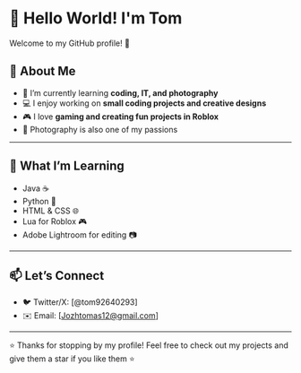 # 👋 Hello World! I'm Tom  

Welcome to my GitHub profile! 🎉  

## 🌟 About Me  
- 🌱 I’m currently learning **coding, IT, and photography**  
- 💻 I enjoy working on **small coding projects and creative designs**  
- 🎮 I love **gaming and creating fun projects in Roblox**  
- 📸 Photography is also one of my passions  

---

## 🚀 What I’m Learning  
- Java ☕  
- Python 🐍  
- HTML & CSS 🌐  
- Lua for Roblox 🎮  
- Adobe Lightroom for editing 📷  

---

## 📫 Let’s Connect  
- 🐦 Twitter/X: [@tom92640293]  
- ✉️ Email: [Jozhtomas12@gmail.com]  

---

⭐ Thanks for stopping by my profile! Feel free to check out my projects and give them a star if you like them ⭐  

